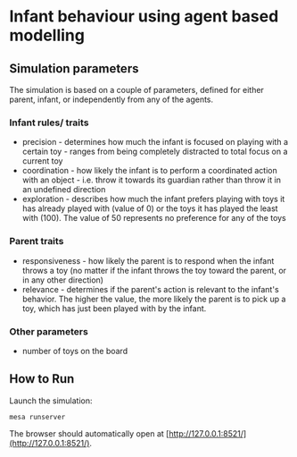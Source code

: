 # Infant behaviour using agent based modelling

## Simulation parameters

The simulation is based on a couple of parameters, defined for either parent, infant, or independently from any of the agents.

### Infant rules/ traits

* precision - determines how much the infant is focused on playing with a certain toy - ranges from being completely distracted to total focus on a current toy
* coordination - how likely the infant is to perform a coordinated action with an object - i.e. throw it towards its guardian rather than throw it in an undefined direction
* exploration - describes how much the infant prefers playing with toys it has already played with (value of 0) or the toys it has played the least with (100). The value of 50 represents no preference for any of the toys

### Parent traits
* responsiveness - how likely the parent is to respond when the infant throws a toy (no matter if the infant throws the toy toward the parent, or in any other direction)
* relevance - determines if the parent's action is relevant to the infant's behavior. The higher the value, the more likely the parent is to pick up a toy, which has just been played with by the infant.

### Other parameters
* number of toys on the board


## How to Run

Launch the simulation:
```console
mesa runserver
```

The browser should automatically open at [http://127.0.0.1:8521/](http://127.0.0.1:8521/).

